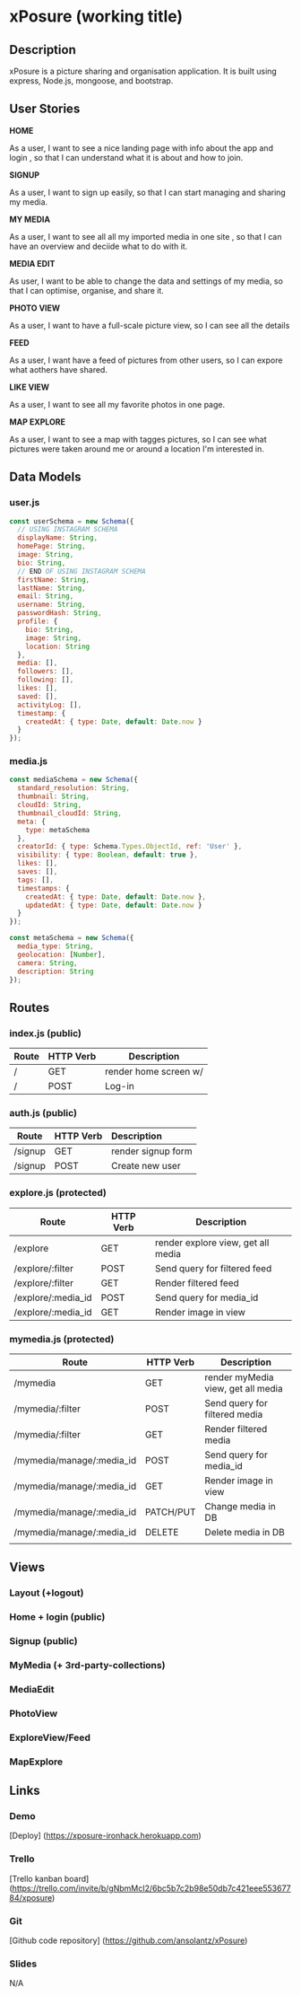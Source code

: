 # xPosure (working title)

## Description
xPosure is a picture sharing and organisation application. It is built using express, Node.js, mongoose, and bootstrap.

## User Stories

**HOME**

As a user, I want to see a nice landing page with info about the app and login , so that I can understand what it is about and how to join.



**SIGNUP**

As a user, I want to sign up easily, so that I can start managing and sharing my media.



**MY MEDIA**

As a user, I want to see all all my imported media in one site , so that I can have an overview and deciide what to do with it.

**MEDIA EDIT**

As user, I want to be able to change the data and settings of my media, so that I can optimise, organise, and share it. 

**PHOTO VIEW**

As a user, I want to have a full-scale picture view, so I can see all the details

**FEED**

As a user, I want have a feed of pictures from other users, so I can expore what aothers have shared.

**LIKE VIEW**

As a user, I want to see all my favorite photos in one page.

**MAP EXPLORE**

As a user, I want to see a map with tagges pictures, so I can see what pictures were taken around me or around a location I'm interested in. 






## Data Models

### user.js
```js
const userSchema = new Schema({
  // USING INSTAGRAM SCHEMA
  displayName: String,
  homePage: String,
  image: String,
  bio: String,
  // END OF USING INSTAGRAM SCHEMA
  firstName: String,
  lastName: String,
  email: String,
  username: String,
  passwordHash: String,
  profile: {
    bio: String,
    image: String,
    location: String
  },
  media: [],
  followers: [],
  following: [],
  likes: [],
  saved: [],
  activityLog: [],
  timestamp: {
    createdAt: { type: Date, default: Date.now }
  }
});
```

### media.js
```js
const mediaSchema = new Schema({
  standard_resolution: String,
  thumbnail: String,
  cloudId: String,
  thumbnail_cloudId: String,
  meta: {
    type: metaSchema
  },
  creatorId: { type: Schema.Types.ObjectId, ref: 'User' },
  visibility: { type: Boolean, default: true },
  likes: [],
  saves: [],
  tags: [],
  timestamps: {
    createdAt: { type: Date, default: Date.now },
    updatedAt: { type: Date, default: Date.now }
  }
});

const metaSchema = new Schema({
  media_type: String,
  geolocation: [Number],
  camera: String,
  description: String
});

```

## Routes


### index.js (public)

| Route | HTTP Verb | Description           |
| ----- | --------- | --------------------- |
| /     | GET       | render home screen w/ |
| /     | POST      | Log-in                |

### auth.js (public)

| Route   | HTTP Verb | Description        |
| ------- | --------- | :----------------- |
| /signup | GET       | render signup form |
| /signup | POST      | Create new user    |

### explore.js (protected)
| Route           | HTTP Verb | Description                        |
| --------------- | --------- | ---------------------------------- |
| /explore        | GET       | render explore view, get all media |
| /explore/:filter | POST      | Send query for filtered feed       |
| /explore/:filter | GET       | Render filtered feed               |
| /explore/:media_id       | POST      | Send query for media_id            |
| /explore/:media_id       | GET      | Render image in view               |



### mymedia.js (protected)
| Route            | HTTP Verb | Description                        |
| ---------------- | --------- | ---------------------------------- |
| /mymedia         | GET       | render myMedia view, get all media |
| /mymedia/:filter  | POST      | Send query for filtered media      |
| /mymedia/:filter  | GET       | Render filtered media              |
| /mymedia/manage/:media_id | POST      | Send query for media_id            |
| /mymedia/manage/:media_id | GET      | Render image in view               |
| /mymedia/manage/:media_id | PATCH/PUT | Change media in DB                 |
| /mymedia/manage/:media_id | DELETE     | Delete media in DB                 |
|                  |           |                                    |




## Views

### Layout (+logout)

### Home + login (public)
### Signup (public)

### MyMedia (+ 3rd-party-collections)
### MediaEdit

### PhotoView

### ExploreView/Feed

### MapExplore


## Links

### Demo
[Deploy] (https://xposure-ironhack.herokuapp.com)

### Trello
[Trello kanban board] (https://trello.com/invite/b/gNbmMcI2/6bc5b7c2b98e50db7c421eee55367784/xposure)

### Git
[Github code repository] (https://github.com/ansolantz/xPosure)



### Slides
N/A